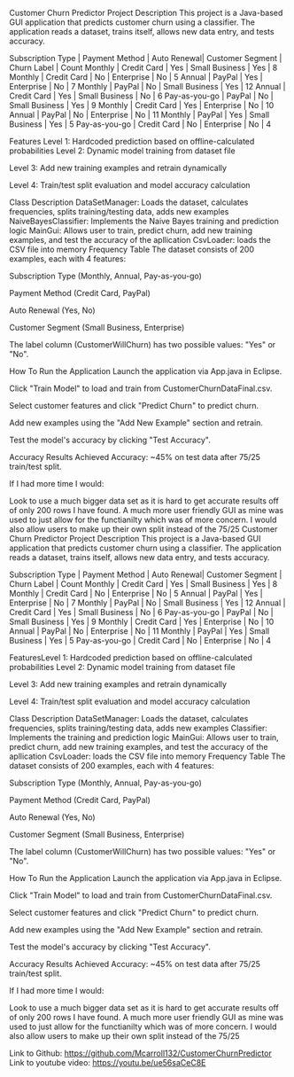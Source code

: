 Customer Churn Predictor Project Description This project is a Java-based GUI application that predicts customer churn using a classifier. The application reads a dataset, trains itself, allows new data entry, and tests accuracy.

Subscription Type | Payment Method | Auto Renewal| Customer Segment | Churn Label | Count Monthly | Credit Card | Yes | Small Business | Yes | 8 Monthly | Credit Card | No | Enterprise | No | 5 Annual | PayPal | Yes | Enterprise | No | 7 Monthly | PayPal | No | Small Business | Yes | 12 Annual | Credit Card | Yes | Small Business | No | 6 Pay-as-you-go | PayPal | No | Small Business | Yes | 9 Monthly | Credit Card | Yes | Enterprise | No | 10 Annual | PayPal | No | Enterprise | No | 11 Monthly | PayPal | Yes | Small Business | Yes | 5 Pay-as-you-go | Credit Card | No | Enterprise | No | 4

Features
 Level 1: Hardcoded prediction based on offline-calculated probabilities 
Level 2: Dynamic model training from dataset file 

Level 3: Add new training examples and retrain dynamically 

Level 4: Train/test split evaluation and model accuracy calculation 

Class Description DataSetManager: Loads the dataset, calculates frequencies, splits training/testing data, adds new examples NaiveBayesClassifier: Implements the Naive Bayes training and prediction logic MainGui: Allows user to train, predict churn, add new training examples, and test the accuracy of the apllication CsvLoader: loads the CSV file into memory Frequency Table The dataset consists of 200 examples, each with 4 features:

Subscription Type (Monthly, Annual, Pay-as-you-go)

Payment Method (Credit Card, PayPal)

Auto Renewal (Yes, No)

Customer Segment (Small Business, Enterprise)

The label column (CustomerWillChurn) has two possible values: "Yes" or "No".

How To Run the Application Launch the application via App.java in Eclipse.

Click "Train Model" to load and train from CustomerChurnDataFinal.csv.

Select customer features and click "Predict Churn" to predict churn.

Add new examples using the "Add New Example" section and retrain.

Test the model's accuracy by clicking "Test Accuracy".

Accuracy Results Achieved Accuracy: ~45% on test data after 75/25 train/test split.

If I had more time I would:

Look to use a much bigger data set as it is hard to get accurate results off of only 200 rows I have found. A much more user friendly GUI as mine was used to just allow for the functianilty which was of more concern. I would also allow users to make up their own split instead of the 75/25
Customer Churn Predictor Project Description This project is a Java-based GUI application that predicts customer churn using a classifier. The application reads a dataset, trains itself, allows new data entry, and tests accuracy.

Subscription Type | Payment Method | Auto Renewal| Customer Segment | Churn Label | Count Monthly | Credit Card | Yes | Small Business | Yes | 8 Monthly | Credit Card | No | Enterprise | No | 5 Annual | PayPal | Yes | Enterprise | No | 7 Monthly | PayPal | No | Small Business | Yes | 12 Annual | Credit Card | Yes | Small Business | No | 6 Pay-as-you-go | PayPal | No | Small Business | Yes | 9 Monthly | Credit Card | Yes | Enterprise | No | 10 Annual | PayPal | No | Enterprise | No | 11 Monthly | PayPal | Yes | Small Business | Yes | 5 Pay-as-you-go | Credit Card | No | Enterprise | No | 4

FeaturesLevel 1: Hardcoded prediction based on offline-calculated probabilities Level 2: Dynamic model training from dataset file 

Level 3: Add new training examples and retrain dynamically 

Level 4: Train/test split evaluation and model accuracy calculation 

Class Description DataSetManager: Loads the dataset, calculates frequencies, splits training/testing data, adds new examples Classifier: Implements the training and prediction logic MainGui: Allows user to train, predict churn, add new training examples, and test the accuracy of the apllication CsvLoader: loads the CSV file into memory Frequency Table The dataset consists of 200 examples, each with 4 features:

Subscription Type (Monthly, Annual, Pay-as-you-go)

Payment Method (Credit Card, PayPal)

Auto Renewal (Yes, No)

Customer Segment (Small Business, Enterprise)

The label column (CustomerWillChurn) has two possible values: "Yes" or "No".

How To Run the Application Launch the application via App.java in Eclipse.

Click "Train Model" to load and train from CustomerChurnDataFinal.csv.

Select customer features and click "Predict Churn" to predict churn.

Add new examples using the "Add New Example" section and retrain.

Test the model's accuracy by clicking "Test Accuracy".

Accuracy Results Achieved Accuracy: ~45% on test data after 75/25 train/test split.

If I had more time I would:

Look to use a much bigger data set as it is hard to get accurate results off of only 200 rows I have found. A much more user friendly GUI as mine was used to just allow for the functianilty which was of more concern. I would also allow users to make up their own split instead of the 75/25

Link to Github: https://github.com/Mcarroll132/CustomerChurnPredictor
Link to youtube video: https://youtu.be/ue56saCeC8E
